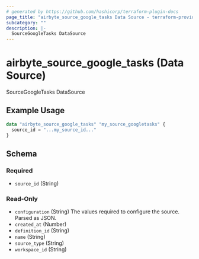 ```yaml
---
# generated by https://github.com/hashicorp/terraform-plugin-docs
page_title: "airbyte_source_google_tasks Data Source - terraform-provider-airbyte"
subcategory: ""
description: |-
  SourceGoogleTasks DataSource
---
```


# airbyte_source_google_tasks (Data Source)

SourceGoogleTasks DataSource

## Example Usage

```terraform
data "airbyte_source_google_tasks" "my_source_googletasks" {
  source_id = "...my_source_id..."
}
```

<!-- schema generated by tfplugindocs -->
## Schema

### Required

- `source_id` (String)

### Read-Only

- `configuration` (String) The values required to configure the source. Parsed as JSON.
- `created_at` (Number)
- `definition_id` (String)
- `name` (String)
- `source_type` (String)
- `workspace_id` (String)
